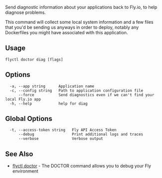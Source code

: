 Send diagnostic information about your applications back to Fly.io,
to help diagnose problems.

This command will collect some local system information and a few files
that you'd be sending us anyways in order to deploy, notably any Dockerfiles
you might have associated with this application.


## Usage
~~~
flyctl doctor diag [flags]
~~~

## Options

~~~
  -a, --app string      Application name
  -c, --config string   Path to application configuration file
      --force           Send diagnostics even if we can't find your local Fly.io app
  -h, --help            help for diag
~~~

## Global Options

~~~
  -t, --access-token string   Fly API Access Token
      --debug                 Print additional logs and traces
      --verbose               Verbose output
~~~

## See Also

* [flyctl doctor](/docs/flyctl/doctor/)	 - The DOCTOR command allows you to debug your Fly environment

